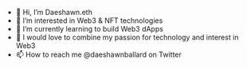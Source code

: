 - 👋 Hi, I’m Daeshawn.eth
- 👀 I’m interested in Web3 & NFT technologies 
- 🌱 I’m currently learning to build Web3 dApps
- 💞️ I would love to combine my passion for technology and interest in Web3
- 📫 How to reach me @daeshawnballard on Twitter

<!---
daeshawnballard/daeshawnballard is a ✨ special ✨ repository because its `README.md` (this file) appears on your GitHub profile.
You can click the Preview link to take a look at your changes.
--->
